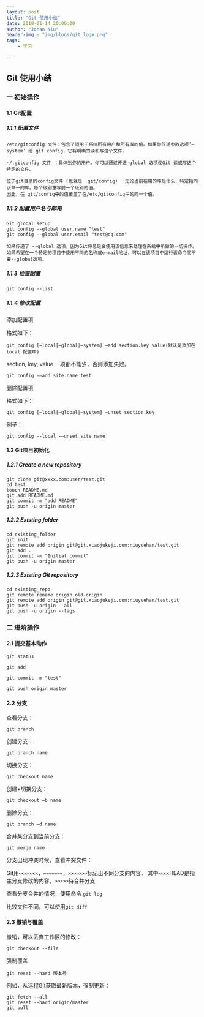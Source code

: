 ```yaml
---
layout: post
title: "Git 使用小结"
date: 2018-01-14 20:00:00
author: "Johan Niu"
header-img : "img/blogs/git_logo.png"
tags:
    - 学习
 
---
```


## Git 使用小结

### 一 初始操作

#### 1.1 Git配置
##### 1.1.1 配置文件

	/etc/gitconfig 文件：包含了适用于系统所有用户和所有库的值。如果你传递参数选项’—system’ 给 git config，它将明确的读和写这个文件。 
	
	~/.gitconfig 文件 ：具体到你的用户。你可以通过传递—global 选项使Git 读或写这个特定的文件。
	
	位于git目录的config文件 (也就是 .git/config) ：无论当前在用的库是什么，特定指向该单一的库。每个级别重写前一个级别的值。
	因此，在.git/config中的值覆盖了在/etc/gitconfig中的同一个值。

##### 1.1.2 配置用户名与邮箱

	Git global setup
	git config --global user.name "test"
	git config --global user.email "test@qq.com"

	如果传递了 --global 选项，因为Git将总是会使用该信息来处理在系统中所做的一切操作。
	如果希望在一个特定的项目中使用不同的名称或e-mail地址，可以在该项目中运行该命令而不要--global选项。

##### 1.1.3 检查配置

	git config --list

##### 1.1.4 修改配置

添加配置项

格式如下：
	
	git config [–local|–global|–system] –add section.key value(默认是添加在 local 配置中)
section, key, value 一项都不能少，否则添加失败。
	
	git config -–add site.name test
	
删除配置项

格式如下：

	git config [–local|–global|–system] –unset section.key
	
例子：

	git config --local -–unset site.name

#### 1.2 Git项目初始化

##### 1.2.1 Create a new repository

	git clone git@xxxx.com:user/test.git
	cd test
	touch README.md
	git add README.md
	git commit -m "add README"
	git push -u origin master
	

##### 1.2.2 Existing folder

	cd existing_folder
	git init
	git remote add origin git@git.xiaojukeji.com:niuyuehan/test.git
	git add .
	git commit -m "Initial commit"
	git push -u origin master


##### 1.2.3 Existing Git repository

	cd existing_repo
	git remote rename origin old-origin
	git remote add origin git@git.xiaojukeji.com:niuyuehan/test.git
	git push -u origin --all
	git push -u origin --tags

### 二 进阶操作

#### 2.1 提交基本动作

	git status
	
	git add
	
	git commit -m "test"
	
	git push origin master
	
#### 2.2 分支

查看分支：
	
	git branch

创建分支：
	
	git branch name

切换分支：

	git checkout name

创建+切换分支：
	
	git checkout –b name

删除分支：
	
	git branch –d name

合并某分支到当前分支：
	
	git merge name

分支出现冲突时候，查看冲突文件：

Git用`<<<<<<<`，`=======`，`>>>>>>>`标记出不同分支的内容，
其中`<<<<`HEAD是指主分支修改的内容，`>>>>>`待合并分支  

查看分支合并的情况，使用命令 `git log`

比较文件不同，可以使用`git diff`

#### 2.3 撤销与覆盖	

撤销，可以丢弃工作区的修改：

	git checkout --file
	
	
强制覆盖

	git reset --hard 版本号

例如，从远程Git获取最新版本，强制更新：

	git fetch --all
	git reset --hard origin/master
	git pull
	
	